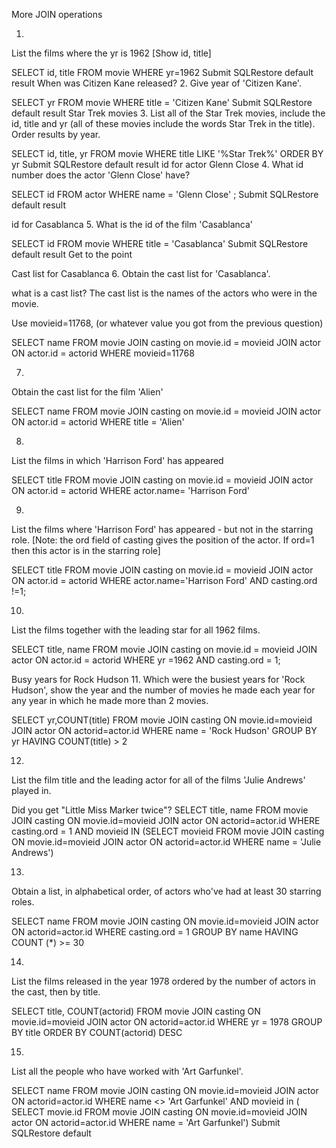 
More JOIN operations

1.
List the films where the yr is 1962 [Show id, title]

SELECT id, title
 FROM movie
 WHERE yr=1962
Submit SQLRestore default
result
When was Citizen Kane released?
2.
Give year of 'Citizen Kane'.

SELECT yr FROM movie 
WHERE title = 'Citizen Kane'
Submit SQLRestore default
result
Star Trek movies
3.
List all of the Star Trek movies, include the id, title and yr (all of these movies include the words Star Trek in the title). Order results by year.

SELECT id, title, yr
FROM movie
WHERE title LIKE '%Star Trek%'
ORDER BY yr
Submit SQLRestore default
result
id for actor Glenn Close
4.
What id number does the actor 'Glenn Close' have?

SELECT id 
FROM actor
WHERE name = 'Glenn Close' ;
Submit SQLRestore default
result

id for Casablanca
5.
What is the id of the film 'Casablanca'

SELECT id
FROM movie
WHERE title = 'Casablanca'
Submit SQLRestore default
result
Get to the point

Cast list for Casablanca
6.
Obtain the cast list for 'Casablanca'.

what is a cast list?
The cast list is the names of the actors who were in the movie.

Use movieid=11768, (or whatever value you got from the previous question)

SELECT name 
 FROM movie JOIN casting on movie.id = movieid 
                       JOIN actor ON actor.id = actorid
 WHERE movieid=11768

7.
Obtain the cast list for the film 'Alien'

SELECT name 
 FROM movie JOIN casting on movie.id = movieid 
                       JOIN actor ON actor.id = actorid
 WHERE  title = 'Alien'


8.
List the films in which 'Harrison Ford' has appeared

SELECT title
 FROM movie JOIN casting on movie.id = movieid 
                       JOIN actor ON actor.id = actorid
 WHERE actor.name= 'Harrison Ford'


9.
List the films where 'Harrison Ford' has appeared - but not in the starring role. [Note: the ord field of casting gives the position of the actor. If ord=1 then this actor is in the starring role]

SELECT title
 FROM movie JOIN casting on movie.id = movieid 
                       JOIN actor ON actor.id = actorid
 WHERE actor.name='Harrison Ford' AND casting.ord !=1;



10.
List the films together with the leading star for all 1962 films.

SELECT title, name
 FROM movie JOIN casting on movie.id = movieid 
                       JOIN actor ON actor.id = actorid
 WHERE yr =1962 AND casting.ord = 1;


Busy years for Rock Hudson
11.
Which were the busiest years for 'Rock Hudson', show the year and the number of movies he made each year for any year in which he made more than 2 movies.

SELECT yr,COUNT(title) FROM
  movie JOIN casting ON movie.id=movieid
        JOIN actor   ON actorid=actor.id
WHERE name = 'Rock Hudson'
GROUP BY yr
HAVING COUNT(title) > 2

12.
List the film title and the leading actor for all of the films 'Julie Andrews' played in.

Did you get "Little Miss Marker twice"?
SELECT title, name
 FROM movie JOIN casting ON movie.id=movieid
                      JOIN actor   ON actorid=actor.id
WHERE casting.ord = 1  AND movieid IN 
(SELECT movieid
 FROM movie JOIN casting ON movie.id=movieid
                      JOIN actor   ON actorid=actor.id WHERE name = 'Julie Andrews')


13.
Obtain a list, in alphabetical order, of actors who've had at least 30 starring roles.

SELECT name
 FROM movie JOIN casting ON movie.id=movieid
                      JOIN actor   ON actorid=actor.id
WHERE casting.ord = 1 
GROUP BY name
HAVING  COUNT (*) >= 30


14.
List the films released in the year 1978 ordered by the number of actors in the cast, then by title.

SELECT title, COUNT(actorid) 
 FROM movie JOIN casting ON movie.id=movieid
                      JOIN actor   ON actorid=actor.id
WHERE yr = 1978
GROUP BY title
ORDER BY COUNT(actorid) DESC

15.
List all the people who have worked with 'Art Garfunkel'.

 SELECT  name
 FROM movie JOIN casting ON movie.id=movieid
                      JOIN actor   ON actorid=actor.id
WHERE name <> 'Art Garfunkel' AND movieid in (  SELECT  movie.id
 FROM movie JOIN casting ON movie.id=movieid
                      JOIN actor   ON actorid=actor.id
WHERE name = 'Art Garfunkel')
Submit SQLRestore default

